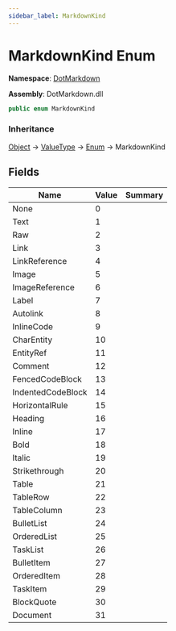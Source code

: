 ```yaml
---
sidebar_label: MarkdownKind
---
```


# MarkdownKind Enum

**Namespace**: [DotMarkdown](../index.md)

**Assembly**: DotMarkdown\.dll

```csharp
public enum MarkdownKind
```

### Inheritance

[Object](https://docs.microsoft.com/en-us/dotnet/api/system.object) &#x2192; [ValueType](https://docs.microsoft.com/en-us/dotnet/api/system.valuetype) &#x2192; [Enum](https://docs.microsoft.com/en-us/dotnet/api/system.enum) &#x2192; MarkdownKind

## Fields

| Name | Value | Summary |
| ---- | ----- | ------- |
| None | 0 |
| Text | 1 |
| Raw | 2 |
| Link | 3 |
| LinkReference | 4 |
| Image | 5 |
| ImageReference | 6 |
| Label | 7 |
| Autolink | 8 |
| InlineCode | 9 |
| CharEntity | 10 |
| EntityRef | 11 |
| Comment | 12 |
| FencedCodeBlock | 13 |
| IndentedCodeBlock | 14 |
| HorizontalRule | 15 |
| Heading | 16 |
| Inline | 17 |
| Bold | 18 |
| Italic | 19 |
| Strikethrough | 20 |
| Table | 21 |
| TableRow | 22 |
| TableColumn | 23 |
| BulletList | 24 |
| OrderedList | 25 |
| TaskList | 26 |
| BulletItem | 27 |
| OrderedItem | 28 |
| TaskItem | 29 |
| BlockQuote | 30 |
| Document | 31 |

